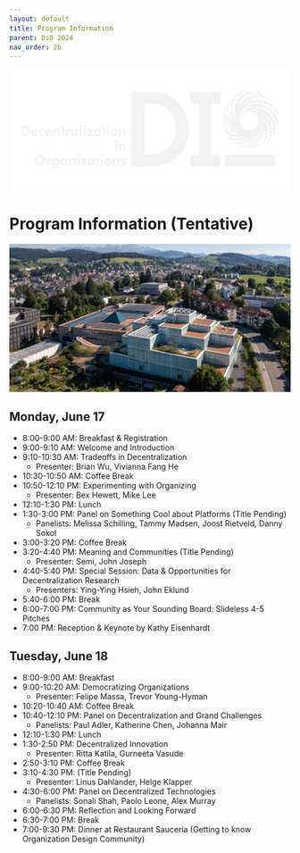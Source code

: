 ```yaml
---
layout: default
title: Program Information
parent: DiO 2024
nav_order: 2b
---
```



![cover](/asset/logo.png)

# Program Information (Tentative)

![DiO 2024](dio_2024_photos/dio_2024_1.jpg)

## Monday, June 17

- 8:00-9:00 AM: Breakfast & Registration
- 9:00-9:10 AM: Welcome and Introduction
- 9:10-10:30 AM: Tradeoffs in Decentralization
  - Presenter: Brian Wu, Vivianna Fang He
- 10:30-10:50 AM: Coffee Break
- 10:50-12:10 PM: Experimenting with Organizing
  - Presenter: Bex Hewett, Mike Lee
- 12:10-1:30 PM: Lunch
- 1:30-3:00 PM: Panel on Something Cool about Platforms (Title Pending)
  - Panelists: Melissa Schilling, Tammy Madsen, Joost Rietveld, Danny Sokol
- 3:00-3:20 PM: Coffee Break
- 3:20-4:40 PM: Meaning and Communities (Title Pending)
  - Presenter: Semi, John Joseph
- 4:40-5:40 PM: Special Session: Data & Opportunities for Decentralization Research
  - Presenters: Ying-Ying Hsieh, John Eklund
- 5:40-6:00 PM: Break
- 6:00-7:00 PM: Community as Your Sounding Board: Slideless 4-5 Pitches
- 7:00 PM: Reception & Keynote by Kathy Eisenhardt

## Tuesday, June 18

- 8:00-9:00 AM: Breakfast
- 9:00-10:20 AM: Democratizing Organizations
  - Presenter: Felipe Massa, Trevor Young-Hyman
- 10:20-10:40 AM: Coffee Break
- 10:40-12:10 PM: Panel on Decentralization and Grand Challenges
  - Panelists: Paul Adler, Katherine Chen, Johanna Mair
- 12:10-1:30 PM: Lunch
- 1:30-2:50 PM: Decentralized Innovation
  - Presenter: Ritta Katila, Gurneeta Vasude
- 2:50-3:10 PM: Coffee Break
- 3:10-4:30 PM: (Title Pending)
  - Presenter: Linus Dahlander, Helge Klapper
- 4:30-6:00 PM: Panel on Decentralized Technologies
  - Panelists: Sonali Shah, Paolo Leone, Alex Murray
- 6:00-6:30 PM: Reflection and Looking Forward
- 6:30-7:00 PM: Break
- 7:00-9:30 PM: Dinner at Restaurant Sauceria (Getting to know Organization Design Community)